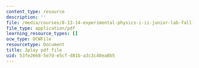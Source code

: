 ```yaml
---
content_type: resource
description: ''
file: /media/courses/8-13-14-experimental-physics-i-ii-junior-lab-fall-2016-spring-2017/53fe26685e7de5cfd81ba3c3c40ea8b5_79noW-0WuAI.pdf
file_type: application/pdf
learning_resource_types: []
ocw_type: OCWFile
resourcetype: Document
title: 3play pdf file
uid: 53fe2668-5e7d-e5cf-d81b-a3c3c40ea8b5
---
```

